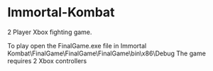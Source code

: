 # Immortal-Kombat
 2 Player Xbox fighting game.

To play open the FinalGame.exe file in Immortal Kombat\FinalGame\FinalGame\FinalGame\bin\x86\Debug
The game requires 2 Xbox controllers
